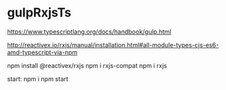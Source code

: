 # gulpRxjsTs


https://www.typescriptlang.org/docs/handbook/gulp.html


http://reactivex.io/rxjs/manual/installation.html#all-module-types-cjs-es6-amd-typescript-via-npm

npm install @reactivex/rxjs
npm i rxjs-compat
npm i rxjs



start: npm i
       npm start



